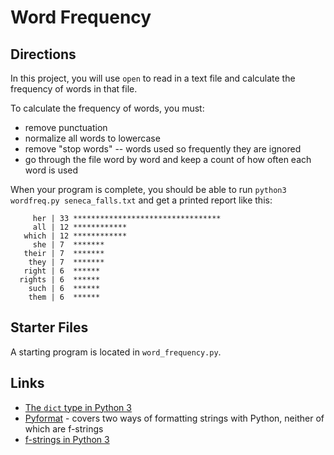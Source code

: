 # Word Frequency

## Directions

In this project, you will use `open` to read in a text file and calculate the frequency of words in that file.

To calculate the frequency of words, you must:

- remove punctuation
- normalize all words to lowercase
- remove "stop words" -- words used so frequently they are ignored
- go through the file word by word and keep a count of how often each word is used

When your program is complete, you should be able to run `python3 wordfreq.py seneca_falls.txt` and get a printed report like this:

```
     her | 33 *********************************
     all | 12 ************
   which | 12 ************
     she | 7  *******
   their | 7  *******
    they | 7  *******
   right | 6  ******
  rights | 6  ******
    such | 6  ******
    them | 6  ******
```

## Starter Files

A starting program is located in `word_frequency.py`.

## Links

* [The `dict` type in Python 3](https://docs.python.org/3/library/stdtypes.html#mapping-types-dict)
* [Pyformat](https://pyformat.info/) - covers two ways of formatting strings with Python, neither of which are f-strings
* [f-strings in Python 3](https://realpython.com/python-f-strings/)
